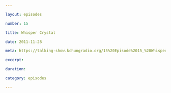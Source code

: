 ```yaml
---

layout: episodes

number: 15

title: Whisper Crystal

date: 2011-11-28

meta: https://talking-show.kchungradio.org/15%20Episode%2015_%20Whisper%20Crystal.mp3

excerpt: 

duration: 

category: episodes

---
```


